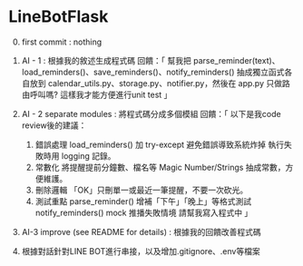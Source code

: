 # LineBotFlask

0. first commit : nothing

1. AI - 1 : 根據我的敘述生成程式碼
回饋：「
    幫我把 parse_reminder(text)、load_reminders()、save_reminders()、notify_reminders() 抽成獨立函式各自放到 calendar_utils.py、storage.py、notifier.py，然後在 app.py 只做路由呼叫嗎? 這樣我才能方便進行unit test
」

2. AI - 2 separate modules : 將程式碼分成多個模組
回饋：「
    以下是我code review後的建議：
    1. 錯誤處理
    load_reminders() 加 try-except 避免錯誤導致系統炸掉
    執行失敗時用 logging 記錄。
    2. 常數化
    將提醒提前分鐘數、檔名等 Magic Number/Strings 抽成常數，方便維護。
    3. 刪除邏輯
    「OK」只刪單一或最近一筆提醒，不要一次砍光。
    4. 測試重點
    parse_reminder() 增補「下午」「晚上」等格式測試
    notify_reminders() mock 推播失敗情境
    請幫我寫入程式中
」

3. AI-3 improve (see README for details) : 根據我的回饋改善程式碼

4. 根據對話針對LINE BOT進行串接，以及增加.gitignore、.env等檔案
